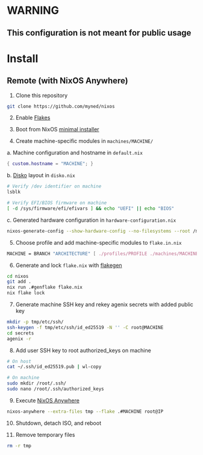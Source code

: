 # WARNING

## This configuration is not meant for public usage

# Install

## Remote (with NixOS Anywhere)

1. Clone this repository

```sh
git clone https://github.com/myned/nixos
```

2. Enable [Flakes](https://wiki.nixos.org/wiki/Flakes)

3. Boot from NixOS [minimal installer](https://nixos.org/download.html#nixos-iso)

4. Create machine-specific modules in `machines/MACHINE/`

a. Machine configuration and hostname in `default.nix`

```nix
{ custom.hostname = "MACHINE"; }
```

b. [Disko](https://github.com/nix-community/disko) layout in `disko.nix`

```sh
# Verify /dev identifier on machine
lsblk

# Verify EFI/BIOS firmware on machine
[ -d /sys/firmware/efi/efivars ] && echo "UEFI" || echo "BIOS"
```

c. Generated hardware configuration in `hardware-configuration.nix`

```sh
nixos-generate-config --show-hardware-config --no-filesystems --root /mnt
```

5. Choose profile and add machine-specific modules to `flake.in.nix`

```nix
MACHINE = BRANCH "ARCHITECTURE" [ ./profiles/PROFILE ./machines/MACHINE ];
```

6. Generate and lock `flake.nix` with [flakegen](https://github.com/jorsn/flakegen)

```sh
cd nixos
git add .
nix run .#genflake flake.nix
nix flake lock
```

7. Generate machine SSH key and rekey agenix secrets with added public key

```sh
mkdir -p tmp/etc/ssh/
ssh-keygen -f tmp/etc/ssh/id_ed25519 -N '' -C root@MACHINE
cd secrets
agenix -r
```

8. Add user SSH key to root authorized_keys on machine

```sh
# On host
cat ~/.ssh/id_ed25519.pub | wl-copy
```

```sh
# On machine
sudo mkdir /root/.ssh/
sudo nano /root/.ssh/authorized_keys
```

9. Execute [NixOS Anywhere](https://github.com/nix-community/nixos-anywhere)

```sh
nixos-anywhere --extra-files tmp --flake .#MACHINE root@IP
```

10. Shutdown, detach ISO, and reboot

11. Remove temporary files

```sh
rm -r tmp
```
